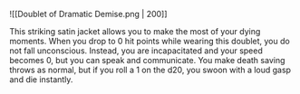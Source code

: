![[Doublet of Dramatic Demise.png | 200]]

This striking satin jacket allows you to make the most of your dying moments. When you drop to 0 hit points while wearing this doublet, you do not fall unconscious. Instead, you are incapacitated and your speed becomes 0, but you can speak and communicate. You make death saving throws as normal, but if you roll a 1 on the d20, you swoon with a loud gasp and die instantly.